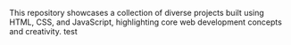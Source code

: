 This repository showcases a collection of diverse projects built using HTML, CSS, and JavaScript, highlighting core web development concepts and creativity.
test
